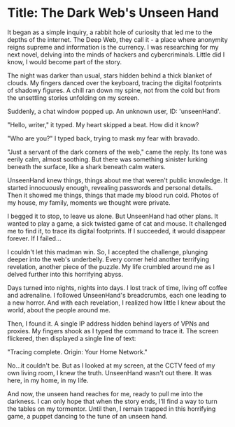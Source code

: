 # **Title: The Dark Web's Unseen Hand**

It began as a simple inquiry, a rabbit hole of curiosity that led me to the depths of the internet. The Deep Web, they call it - a place where anonymity reigns supreme and information is the currency. I was researching for my next novel, delving into the minds of hackers and cybercriminals. Little did I know, I would become part of the story.

The night was darker than usual, stars hidden behind a thick blanket of clouds. My fingers danced over the keyboard, tracing the digital footprints of shadowy figures. A chill ran down my spine, not from the cold but from the unsettling stories unfolding on my screen.

Suddenly, a chat window popped up. An unknown user, ID: 'unseenHand'. 

"Hello, writer," it typed. My heart skipped a beat. How did it know? 

"Who are you?" I typed back, trying to mask my fear with bravado.

"Just a servant of the dark corners of the web," came the reply. Its tone was eerily calm, almost soothing. But there was something sinister lurking beneath the surface, like a shark beneath calm waters.

UnseenHand knew things, things about me that weren't public knowledge. It started innocuously enough, revealing passwords and personal details. Then it showed me things, things that made my blood run cold. Photos of my house, my family, moments we thought were private. 

I begged it to stop, to leave us alone. But UnseenHand had other plans. It wanted to play a game, a sick twisted game of cat and mouse. It challenged me to find it, to trace its digital footprints. If I succeeded, it would disappear forever. If I failed...

I couldn't let this madman win. So, I accepted the challenge, plunging deeper into the web's underbelly. Every corner held another terrifying revelation, another piece of the puzzle. My life crumbled around me as I delved further into this horrifying abyss.

Days turned into nights, nights into days. I lost track of time, living off coffee and adrenaline. I followed UnseenHand's breadcrumbs, each one leading to a new horror. And with each revelation, I realized how little I knew about the world, about the people around me.

Then, I found it. A single IP address hidden behind layers of VPNs and proxies. My fingers shook as I typed the command to trace it. The screen flickered, then displayed a single line of text:

"Tracing complete. Origin: Your Home Network."

No...it couldn't be. But as I looked at my screen, at the CCTV feed of my own living room, I knew the truth. UnseenHand wasn't out there. It was here, in my home, in my life.

And now, the unseen hand reaches for me, ready to pull me into the darkness. I can only hope that when the story ends, I'll find a way to turn the tables on my tormentor. Until then, I remain trapped in this horrifying game, a puppet dancing to the tune of an unseen hand.